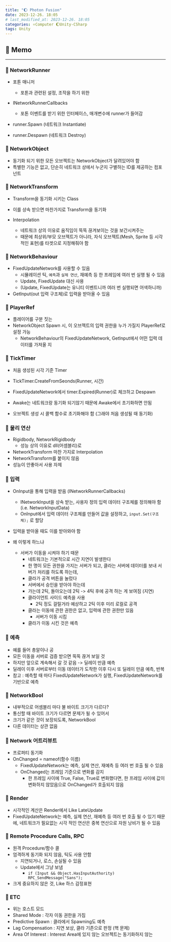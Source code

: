 ```yaml
---
title: "🌔 Photon Fusion"
date: 2023-12-26. 18:05
# last_modified_at: 2023-12-26. 18:05
categories: ⭐Computer 🌔Unity-CSharp
tags: Unity
---
```


## 💫 Memo

---

### 🫧 NetworkRunner

- 포톤 매니저
  - 포톤과 관련된 설정, 조작을 하기 위한
- INetworkRunnerCallbacks
  - 포톤 이벤트를 받기 위한 인터페이스, 매개변수에 runner가 들어감

- runner.Spawn (네트워크 Instantiate)
- runner.Despawn (네트워크 Destroy)

### 🫧 NetworkObject

- 동기화 되기 위한 모든 오브젝트는 NetworkObject가 달려있어야 함
- 특별한 기능은 없고, 단순히 네트워크 상에서 누군지 구별하는 ID를 제공하는 컴포넌트

### 🫧 NetworkTransform

- Transform을 동기화 시키는 Class
- 이를 상속 받으면 마찬가지로 Transform을 동기화

- Interpolation
  - 네트워크 상의 이유로 움직임이 뚝뚝 끊겨보이는 것을 보간시켜주는
  - 때문에 최상위/부모 오브젝트가 아니라, 자식 오브젝트(Mesh, Sprite 등 시각적인 표현)를 타겟으로 지정해줘야 함

### 🫧 NetworkBehaviour

- FixedUpdateNetwork를 사용할 수 있음
  - 시뮬레이션 틱, `예측`과 `실제 연산`, 재예측 등 한 프레임에 여러 번 실행 될 수 있음
  - Update, FixedUpdate 대신 사용
  - (Update, FixedUpdate는 유니티 이벤트니까 여러 번 실행되면 어색하니까)
- GetInput(out 입력 구조체)로 입력을 받아올 수 있음

### 🫧 PlayerRef

- 플레이어를 구분 짓는
- NetworkObject Spawn 시, 이 오브젝트의 입력 권한을 누가 가질지 PlayerRef로 설정 가능
  - NetworkBehaviour의 FixedUpdateNetwork, GetInput에서 어떤 입력 데이터를 가져올 지

### 🫧 TickTimer

- 처음 생성된 시각 기준 Timer
- TickTimer.CreateFromSeonds(Runner, 시간)
- FixedUpdateNetwork에서 timer.Expired(Runner)로 체크하고 Despawn

- Awake는 네트워크랑 동기화 되기않기 때문에 Awake에서 초기화하면 안됨
- 오브젝트 생성 시 콜백 함수로 초기화해야 함 (그래야 처음 생성될 때 동기화)

### 🫧 물리 연산

- Rigidbody, NetworkRigidbody
  - 성능 상의 이유로 dll(어셈블리)로
- NetworkTransform 마찬 가지로 Interpolation
- NetworkTransform를 붙이지 않음
- 성능이 안좋아서 사용 자제

### 🫧 입력

- OnInput을 통해 입력을 받음 (INetworkRunnerCallbacks)
  - INetworkInput을 상속 받는, 사용자 정의 입력 데이터 구조체를 정의해야 함 (i.e. NetworkInputData)
  - OnInput에서 입력 데이터 구조체를 만들어 값을 설정하고, `input.Set(구조체);` 로 할당

- 입력을 받아올 때도 이를 받아와야 함

- 왜 이렇게 하느냐
  - 서버가 이동을 시켜야 하기 때문
    - 네트워크는 기본적으로 시간 지연이 발생한다
    - 한 명이 모든 권한을 가지는 서버가 되고, 클라는 서버에 데이터를 보내 서버가 처리를 하도록 하는데,
    - 클라가 공격 버튼을 눌렀다
    - 서버에서 승인을 받아야 하는데
    - 가는데 2틱, 돌아오는데 2틱 -> 4틱 후에 공격 하는 게 보여짐 (지연)
    - 클라이언트 사이드 예측을 사용
      - 2틱 정도 걸릴거라 예상하고 2틱 이후 미리 로컬로 공격
    - 클라는 이동에 관한 권한은 없고, 입력에 관한 권한만 있음
      - 서버가 이동 시킴
    - 클라가 이동 시킨 것은 예측

### 🫧 예측

- 예를 들어 총알이나 공
- 모든 이동을 서버로 검증 받으면 뚝뚝 끊겨 보일 것
- 하지만 앞으로 계속해서 갈 것 같음 -> 딜레이 만큼 예측
- 딜레이 이후 서버로부터 이동 데이터가 도착한 이후 다시 또 딜레이 만큼 예측, 반복
- 참고 : 예측할 때 마다 FixedUpdateNetwork가 실행, FixedUpdateNetwork를 기반으로 예측

### 🫧 NetworkBool

- 내부적으로 어셈블리 마다 불 바이트 크기가 다르다?
- 통신할 때 바이트 크기가 다르면 문제가 될 수 있어서
- 크기가 같은 것이 보장되도록, NetworkBool
- 다른 데이터는 상관 없음

### 🫧 Network 어트리뷰트

- 프로퍼티 동기화
- OnChanged = nameof(함수 이름)
  - FixedUpdateNetwork는 예측, 실제 연산, 재예측 등 여러 번 호출 될 수 있음
  - OnChanged는 프레임 기준으로 변화를 감지
    - 한 프레임 사이에 True, False, True로 변화했다면, 한 프레임 사이에 값이 변화하지 않았음으로 OnChanged가 호출되지 않음

### 🫧 Render

- 시각적인 계산은 Render에서 Like LateUpdate
- FixedUpdateNetwork는 예측, 실제 연산, 재예측 등 여러 번 호출 될 수 있기 때문에, 네트워크가 필요없는 시각 적인 연산은 중복 연산으로 자원 낭비가 될 수 있음

### 🫧 Remote Procedure Calls, RPC

- 원격 Procedure/함수 콜
- 엄격하게 동기화 되지 않음, 틱도 사용 안함
  - 지연되거나, 로스, 손실될 수 있음
  - Update에서 그냥 보냄
    - `if (Input && Object.HasInputAuthority) RPC_SendMessage("Sans");`
- 크게 중요하지 않은 것, Like 하스 감정표현

### 🫧 ETC

- 위는 호스트 모드
- Shared Mode : 각자 이동 권한을 가짐
- Predictive Spawn : 클라에서 Spawning도 예측
- Lag Compensation : 지연 보상, 클라 기존으로 판정 (핵 문제)
- Area Of Interest : Interest Area에 있지 않는 오브젝트는 동기화하지 않는
